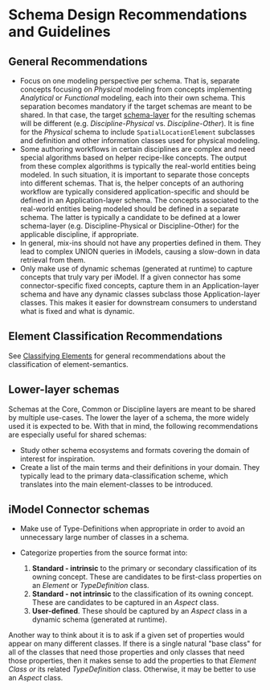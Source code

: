 # Schema Design Recommendations and Guidelines

## General Recommendations

- Focus on one modeling perspective per schema. That is, separate concepts focusing on *Physical* modeling from concepts implementing *Analytical* or *Functional* modeling, each into their own schema. This separation becomes mandatory if the target schemas are meant to be shared. In that case, the target [schema-layer](../intro/bis-organization.md) for the resulting schemas will be different (e.g. *Discipline-Physical* vs. *Discipline-Other*). It is fine for the *Physical* schema to include `SpatialLocationElement` subclasses and definition and other information classes used for physical modeling.
- Some authoring workflows in certain disciplines are complex and need special algorithms based on helper recipe-like concepts. The output from these complex algorithms is typically the real-world entities being modeled. In such situation, it is important to separate those concepts into different schemas. That is, the helper concepts of an authoring workflow are typically considered application-specific and should be defined in an Application-layer schema. The concepts associated to the real-world entities being modeled should be defined in a separate schema. The latter is typically a candidate to be defined at a lower schema-layer (e.g. Discipline-Physical or Discipline-Other) for the applicable discipline, if appropriate.
- In general, mix-ins should not have any properties defined in them. They lead to complex UNION queries in iModels, causing a slow-down in data retrieval from them.
- Only make use of dynamic schemas (generated at runtime) to capture concepts that truly vary per iModel. If a given connector has some connector-specific fixed concepts, capture them in an Application-layer schema and have any dynamic classes subclass those Application-layer classes. This makes it easier for downstream consumers to understand what is fixed and what is dynamic.

## Element Classification Recommendations

See [Classifying Elements](../fundamentals/data-classification.md#general-recommendations) for general recommendations about the classification of element-semantics.

## Lower-layer schemas

Schemas at the Core, Common or Discipline layers are meant to be shared by multiple use-cases. The lower the layer of a schema, the more widely used it is expected to be. With that in mind, the following recommendations are especially useful for shared schemas:

- Study other schema ecosystems and formats covering the domain of interest for inspiration.
- Create a list of the main terms and their definitions in your domain. They typically lead to the primary data-classification scheme, which translates into the main element-classes to be introduced.

## iModel Connector schemas

- Make use of Type-Definitions when appropriate in order to avoid an unnecessary large number of classes in a schema.
- Categorize properties from the source format into:

  1) **Standard - intrinsic** to the primary or secondary classification of its owning concept. These are candidates to be first-class properties on an *Element* or *TypeDefinition* class.
  2) **Standard - not intrinsic** to the classification of its owning concept. These are candidates to be captured in an *Aspect* class.
  3) **User-defined**. These should be captured by an *Aspect* class in a dynamic schema (generated at runtime).

Another way to think about it is to ask if a given set of properties would appear on many different classes. If there is a single natural "base class" for all of the classes that need those properties and only classes that need those properties, then it makes sense to add the properties to that *Element Class or* its related *TypeDefinition* class. Otherwise, it may be better to use an *Aspect* class.
